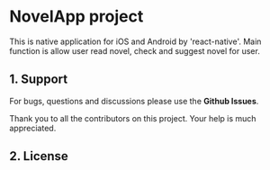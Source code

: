 # NovelApp project
This is native application for iOS and Android by 'react-native'. Main function is allow user read novel, check and suggest novel for user.

## 1. Support

For bugs, questions and discussions please use the **Github Issues**.

Thank you to all the contributors on this project. Your help is much appreciated.

## 2. License

```

```
